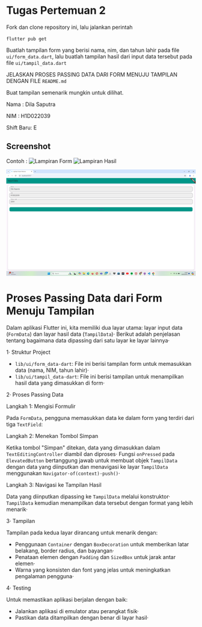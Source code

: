 # Tugas Pertemuan 2

Fork dan clone repository ini, lalu jalankan perintah 
```
flutter pub get
```
Buatlah tampilan form yang berisi nama, nim, dan tahun lahir pada file `ui/form_data.dart`, lalu buatlah tampilan hasil dari input data tersebut pada file `ui/tampil_data.dart`

JELASKAN PROSES PASSING DATA DARI FORM MENUJU TAMPILAN DENGAN FILE `README.md`

Buat tampilan semenarik mungkin untuk dilihat.


Nama : Dila Saputra

NIM : H1D022039

Shift Baru: E

## Screenshot
Contoh :
![Lampiran Form](form.png)
![Lampiran Hasil](hasil.png)




![alt text](image.png)



# Proses Passing Data dari Form Menuju Tampilan

Dalam aplikasi Flutter ini, kita memiliki dua layar utama: layar input data (`FormData`) dan layar hasil data (`TampilData`)· Berikut adalah penjelasan tentang bagaimana data dipassing dari satu layar ke layar lainnya·

1· Struktur Project

- `lib/ui/form_data·dart`: File ini berisi tampilan form untuk memasukkan data (nama, NIM, tahun lahir)·
- `lib/ui/tampil_data·dart`: File ini berisi tampilan untuk menampilkan hasil data yang dimasukkan di form·

2· Proses Passing Data

Langkah 1: Mengisi Formulir

Pada `FormData`, pengguna memasukkan data ke dalam form yang terdiri dari tiga `TextField`:


Langkah 2: Menekan Tombol Simpan

Ketika tombol "Simpan" ditekan, data yang dimasukkan dalam `TextEditingController` diambil dan diproses· Fungsi `onPressed` pada `ElevatedButton` bertanggung jawab untuk membuat objek `TampilData` dengan data yang diinputkan dan menavigasi ke layar `TampilData` menggunakan `Navigator·of(context)·push()`·

Langkah 3: Navigasi ke Tampilan Hasil

Data yang diinputkan dipassing ke `TampilData` melalui konstruktor· `TampilData` kemudian menampilkan data tersebut dengan format yang lebih menarik·


3· Tampilan

Tampilan pada kedua layar dirancang untuk menarik dengan:
- Penggunaan `Container` dengan `BoxDecoration` untuk memberikan latar belakang, border radius, dan bayangan·
- Penataan elemen dengan `Padding` dan `SizedBox` untuk jarak antar elemen·
- Warna yang konsisten dan font yang jelas untuk meningkatkan pengalaman pengguna·

4· Testing

Untuk memastikan aplikasi berjalan dengan baik:
- Jalankan aplikasi di emulator atau perangkat fisik·
- Pastikan data ditampilkan dengan benar di layar hasil·

